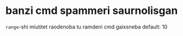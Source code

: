 # banzi cmd spammeri saurnolisgan
`range`-shi miutitet raodenoba tu ramdeni cmd gaixsneba
default: 10
